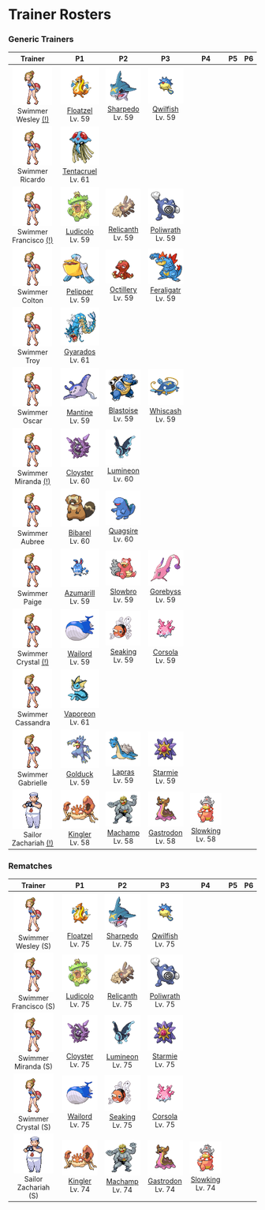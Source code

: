 # Trainer Rosters

### Generic Trainers

| Trainer | P1 | P2 | P3 | P4 | P5 | P6 |
|:-------:|:--:|:--:|:--:|:--:|:--:|:--:|
| ![Swimmer Wesley (!)](../../assets/trainers/swimmer.png "Swimmer Wesley (!)")<br>Swimmer Wesley [(!)](#rematches) | ![Floatzel](../../assets/sprites/floatzel/front.gif "Floatzel")<br>[Floatzel](../../pokemon/floatzel.md/)<br>Lv. 59 | ![Sharpedo](../../assets/sprites/sharpedo/front.gif "Sharpedo")<br>[Sharpedo](../../pokemon/sharpedo.md/)<br>Lv. 59 | ![Qwilfish](../../assets/sprites/qwilfish/front.gif "Qwilfish")<br>[Qwilfish](../../pokemon/qwilfish.md/)<br>Lv. 59 |
| ![Swimmer Ricardo](../../assets/trainers/swimmer.png "Swimmer Ricardo")<br>Swimmer Ricardo | ![Tentacruel](../../assets/sprites/tentacruel/front.gif "Tentacruel")<br>[Tentacruel](../../pokemon/tentacruel.md/)<br>Lv. 61 |
| ![Swimmer Francisco (!)](../../assets/trainers/swimmer.png "Swimmer Francisco (!)")<br>Swimmer Francisco [(!)](#rematches) | ![Ludicolo](../../assets/sprites/ludicolo/front.gif "Ludicolo")<br>[Ludicolo](../../pokemon/ludicolo.md/)<br>Lv. 59 | ![Relicanth](../../assets/sprites/relicanth/front.gif "Relicanth")<br>[Relicanth](../../pokemon/relicanth.md/)<br>Lv. 59 | ![Poliwrath](../../assets/sprites/poliwrath/front.gif "Poliwrath")<br>[Poliwrath](../../pokemon/poliwrath.md/)<br>Lv. 59 |
| ![Swimmer Colton](../../assets/trainers/swimmer.png "Swimmer Colton")<br>Swimmer Colton | ![Pelipper](../../assets/sprites/pelipper/front.gif "Pelipper")<br>[Pelipper](../../pokemon/pelipper.md/)<br>Lv. 59 | ![Octillery](../../assets/sprites/octillery/front.gif "Octillery")<br>[Octillery](../../pokemon/octillery.md/)<br>Lv. 59 | ![Feraligatr](../../assets/sprites/feraligatr/front.gif "Feraligatr")<br>[Feraligatr](../../pokemon/feraligatr.md/)<br>Lv. 59 |
| ![Swimmer Troy](../../assets/trainers/swimmer.png "Swimmer Troy")<br>Swimmer Troy | ![Gyarados](../../assets/sprites/gyarados/front.gif "Gyarados")<br>[Gyarados](../../pokemon/gyarados.md/)<br>Lv. 61 |
| ![Swimmer Oscar](../../assets/trainers/swimmer.png "Swimmer Oscar")<br>Swimmer Oscar | ![Mantine](../../assets/sprites/mantine/front.gif "Mantine")<br>[Mantine](../../pokemon/mantine.md/)<br>Lv. 59 | ![Blastoise](../../assets/sprites/blastoise/front.gif "Blastoise")<br>[Blastoise](../../pokemon/blastoise.md/)<br>Lv. 59 | ![Whiscash](../../assets/sprites/whiscash/front.gif "Whiscash")<br>[Whiscash](../../pokemon/whiscash.md/)<br>Lv. 59 |
| ![Swimmer Miranda (!)](../../assets/trainers/swimmer.png "Swimmer Miranda (!)")<br>Swimmer Miranda [(!)](#rematches) | ![Cloyster](../../assets/sprites/cloyster/front.gif "Cloyster")<br>[Cloyster](../../pokemon/cloyster.md/)<br>Lv. 60 | ![Lumineon](../../assets/sprites/lumineon/front.gif "Lumineon")<br>[Lumineon](../../pokemon/lumineon.md/)<br>Lv. 60 |
| ![Swimmer Aubree](../../assets/trainers/swimmer.png "Swimmer Aubree")<br>Swimmer Aubree | ![Bibarel](../../assets/sprites/bibarel/front.gif "Bibarel")<br>[Bibarel](../../pokemon/bibarel.md/)<br>Lv. 60 | ![Quagsire](../../assets/sprites/quagsire/front.gif "Quagsire")<br>[Quagsire](../../pokemon/quagsire.md/)<br>Lv. 60 |
| ![Swimmer Paige](../../assets/trainers/swimmer.png "Swimmer Paige")<br>Swimmer Paige | ![Azumarill](../../assets/sprites/azumarill/front.gif "Azumarill")<br>[Azumarill](../../pokemon/azumarill.md/)<br>Lv. 59 | ![Slowbro](../../assets/sprites/slowbro/front.gif "Slowbro")<br>[Slowbro](../../pokemon/slowbro.md/)<br>Lv. 59 | ![Gorebyss](../../assets/sprites/gorebyss/front.gif "Gorebyss")<br>[Gorebyss](../../pokemon/gorebyss.md/)<br>Lv. 59 |
| ![Swimmer Crystal (!)](../../assets/trainers/swimmer.png "Swimmer Crystal (!)")<br>Swimmer Crystal [(!)](#rematches) | ![Wailord](../../assets/sprites/wailord/front.gif "Wailord")<br>[Wailord](../../pokemon/wailord.md/)<br>Lv. 59 | ![Seaking](../../assets/sprites/seaking/front.gif "Seaking")<br>[Seaking](../../pokemon/seaking.md/)<br>Lv. 59 | ![Corsola](../../assets/sprites/corsola/front.gif "Corsola")<br>[Corsola](../../pokemon/corsola.md/)<br>Lv. 59 |
| ![Swimmer Cassandra](../../assets/trainers/swimmer.png "Swimmer Cassandra")<br>Swimmer Cassandra | ![Vaporeon](../../assets/sprites/vaporeon/front.gif "Vaporeon")<br>[Vaporeon](../../pokemon/vaporeon.md/)<br>Lv. 61 |
| ![Swimmer Gabrielle](../../assets/trainers/swimmer.png "Swimmer Gabrielle")<br>Swimmer Gabrielle | ![Golduck](../../assets/sprites/golduck/front.gif "Golduck")<br>[Golduck](../../pokemon/golduck.md/)<br>Lv. 59 | ![Lapras](../../assets/sprites/lapras/front.gif "Lapras")<br>[Lapras](../../pokemon/lapras.md/)<br>Lv. 59 | ![Starmie](../../assets/sprites/starmie/front.gif "Starmie")<br>[Starmie](../../pokemon/starmie.md/)<br>Lv. 59 |
| ![Sailor Zachariah (!)](../../assets/trainers/sailor.png "Sailor Zachariah (!)")<br>Sailor Zachariah [(!)](#rematches) | ![Kingler](../../assets/sprites/kingler/front.gif "Kingler")<br>[Kingler](../../pokemon/kingler.md/)<br>Lv. 58 | ![Machamp](../../assets/sprites/machamp/front.gif "Machamp")<br>[Machamp](../../pokemon/machamp.md/)<br>Lv. 58 | ![Gastrodon](../../assets/sprites/gastrodon/front.gif "Gastrodon")<br>[Gastrodon](../../pokemon/gastrodon.md/)<br>Lv. 58 | ![Slowking](../../assets/sprites/slowking/front.gif "Slowking")<br>[Slowking](../../pokemon/slowking.md/)<br>Lv. 58 |


### Rematches

| Trainer | P1 | P2 | P3 | P4 | P5 | P6 |
|:-------:|:--:|:--:|:--:|:--:|:--:|:--:|
| ![Swimmer Wesley (S)](../../assets/trainers/swimmer.png "Swimmer Wesley (S)")<br>Swimmer Wesley (S) | ![Floatzel](../../assets/sprites/floatzel/front.gif "Floatzel")<br>[Floatzel](../../pokemon/floatzel.md/)<br>Lv. 75 | ![Sharpedo](../../assets/sprites/sharpedo/front.gif "Sharpedo")<br>[Sharpedo](../../pokemon/sharpedo.md/)<br>Lv. 75 | ![Qwilfish](../../assets/sprites/qwilfish/front.gif "Qwilfish")<br>[Qwilfish](../../pokemon/qwilfish.md/)<br>Lv. 75 |
| ![Swimmer Francisco (S)](../../assets/trainers/swimmer.png "Swimmer Francisco (S)")<br>Swimmer Francisco (S) | ![Ludicolo](../../assets/sprites/ludicolo/front.gif "Ludicolo")<br>[Ludicolo](../../pokemon/ludicolo.md/)<br>Lv. 75 | ![Relicanth](../../assets/sprites/relicanth/front.gif "Relicanth")<br>[Relicanth](../../pokemon/relicanth.md/)<br>Lv. 75 | ![Poliwrath](../../assets/sprites/poliwrath/front.gif "Poliwrath")<br>[Poliwrath](../../pokemon/poliwrath.md/)<br>Lv. 75 |
| ![Swimmer Miranda (S)](../../assets/trainers/swimmer.png "Swimmer Miranda (S)")<br>Swimmer Miranda (S) | ![Cloyster](../../assets/sprites/cloyster/front.gif "Cloyster")<br>[Cloyster](../../pokemon/cloyster.md/)<br>Lv. 75 | ![Lumineon](../../assets/sprites/lumineon/front.gif "Lumineon")<br>[Lumineon](../../pokemon/lumineon.md/)<br>Lv. 75 | ![Starmie](../../assets/sprites/starmie/front.gif "Starmie")<br>[Starmie](../../pokemon/starmie.md/)<br>Lv. 75 |
| ![Swimmer Crystal (S)](../../assets/trainers/swimmer.png "Swimmer Crystal (S)")<br>Swimmer Crystal (S) | ![Wailord](../../assets/sprites/wailord/front.gif "Wailord")<br>[Wailord](../../pokemon/wailord.md/)<br>Lv. 75 | ![Seaking](../../assets/sprites/seaking/front.gif "Seaking")<br>[Seaking](../../pokemon/seaking.md/)<br>Lv. 75 | ![Corsola](../../assets/sprites/corsola/front.gif "Corsola")<br>[Corsola](../../pokemon/corsola.md/)<br>Lv. 75 |
| ![Sailor Zachariah (S)](../../assets/trainers/sailor.png "Sailor Zachariah (S)")<br>Sailor Zachariah (S) | ![Kingler](../../assets/sprites/kingler/front.gif "Kingler")<br>[Kingler](../../pokemon/kingler.md/)<br>Lv. 74 | ![Machamp](../../assets/sprites/machamp/front.gif "Machamp")<br>[Machamp](../../pokemon/machamp.md/)<br>Lv. 74 | ![Gastrodon](../../assets/sprites/gastrodon/front.gif "Gastrodon")<br>[Gastrodon](../../pokemon/gastrodon.md/)<br>Lv. 74 | ![Slowking](../../assets/sprites/slowking/front.gif "Slowking")<br>[Slowking](../../pokemon/slowking.md/)<br>Lv. 74 |

